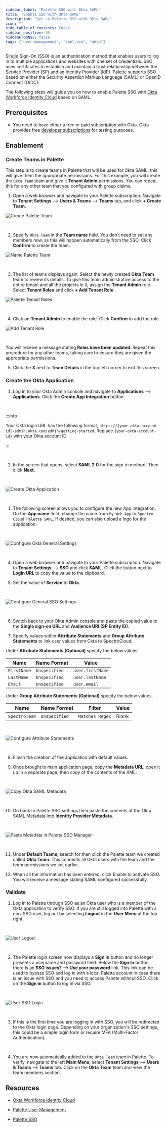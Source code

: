 ```yaml
---
sidebar_label: "Palette SSO with Okta SAML"
title: "Enable SSO with Okta SAML"
description: "Set up Palette SSO with Okta SAML"
icon: ""
hide_table_of_contents: false
sidebar_position: 30
hiddenFromNav: false
tags: ["user-management", "saml-sso", "okta"]
---
```


Single Sign-On (SSO) is an authentication method that enables users to log in to multiple applications and websites with
one set of credentials. SSO uses certificates to establish and maintain a trust relationship between the Service
Provider (SP) and an Identity Provider (IdP). Palette supports SSO based on either the Security Assertion Markup
Language (SAML) or OpenID Connect (OIDC).

The following steps will guide you on how to enable Palette SSO with
[Okta Workforce Identity Cloud](https://www.okta.com/products/single-sign-on/) based on SAML.

## Prerequisites

- You need to have either a free or paid subscription with Okta. Okta provides free
  [developer subscriptions](https://developer.okta.com/signup/) for testing purposes.

## Enablement

### Create Teams in Palette

This step is to create teams in Palette that will be used for Okta SAML, this will give them the appropriate
permissions. For this example, you will create the `Okta Team` team and give it **Tenant Admin** permissions. You can
repeat this for any other team that you configured with group claims.

1.  Open a web browser and navigate to your Palette subscription. Navigate to **Tenant Settings** --> **Users & Teams**
    --> **Teams** tab, and click **+ Create Team**.

![Create Palette Team](/palette-sso-with-adfs-images/how-to_palette-sso-with-adfs_create-team.webp)

<br />

2. Specify `Okta Team` in the **Team name** field. You don't need to set any members now, as this will happen
   automatically from the SSO. Click **Confirm** to create the team.

![Name Palette Team](/palette-sso-with-adfs-images/how-to_palette-sso-with-adfs_name-team.webp)

<br />

3. The list of teams displays again. Select the newly created **Okta Team** team to review its details. To give this
   team administrative access to the entire tenant and all the projects in it, assign the **Tenant Admin** role. Select
   **Tenant Roles** and click **+ Add Tenant Role**:

![Palette Tenant Roles](/palette-sso-with-adfs-images/how-to_palette-sso-with-adfs_tenant-roles.webp)

<br />

4. Click on **Tenant Admin** to enable the role. Click **Confirm** to add the role.

![Add Tenant Role](/palette-sso-with-adfs-images/how-to_palette-sso-with-adfs_add-tenant-role.webp)

<br />

You will receive a message stating **Roles have been updated**. Repeat this procedure for any other teams, taking care
to ensure they are given the appropriate permissions.

5. Click the **X** next to **Team Details** in the top left corner to exit this screen.

### Create the Okta Application

1. Log in to your Okta Admin console and navigate to **Applications** --> **Applications**. Click the **Create App
   Integration** button.

<br />

:::info

Your Okta login URL has the following format, `https://{your-okta-account-id}-admin.okta.com/admin/getting-started`.
Replace `{your-okta-account-id}` with your Okta account ID.

:::

<br />

2. In the screen that opens, select **SAML 2.0** for the sign-in method. Then click **Next**.

<br />

![Create Okta Application](/saml-okta-images/user-management_saml-sso_palette-sso-with-okta-saml_create-application.webp)

<br />

1. The following screen allows you to configure the new App Integration. On the **App name** field, change the name from
   `My Web App` to `Spectro Cloud Palette SAML`. If desired, you can also upload a logo for the application.

<br />

![Configure Okta General Settings](/saml-okta-images/user-management_saml-sso_palette-sso-with-okta-saml_general-settings.webp)

<br />

4. Open a web browser and navigate to your Palette subscription. Navigate to **Tenant Settings** --> **SSO** and click
   **SAML**. Click the button next to **Login URL** to copy the value to the clipboard.

5. Set the value of **Service** to **Okta**.

<br />

![Configure General SSO Settings](/saml-okta-images/user-management_saml-sso_palette-sso-with-okta-saml_palette-manage-sso-okta-saml.webp)

<br />

6. Switch back to your Okta Admin console and paste the copied value to the **Single sign-on URL** and **Audience URI
   (SP Entity ID)**.

7. Specify values within **Attribute Statements** and **Group Attribute Statements** to link user values from Okta to
   SpectroCloud.

Under **Attribute Statements (Optional)** specify the below values.

| Name        | Name Format   | Value            |
| ----------- | ------------- | ---------------- |
| `FirstName` | `Unspecified` | `user.firstName` |
| `LastName`  | `Unspecified` | `user.lastName`  |
| `Email`     | `Unspecified` | `user.email`     |

Under **Group Attribute Statements (Optional)** specify the below values.

| Name          | Name Format   | Filter          | Value |
| ------------- | ------------- | --------------- | ----- |
| `SpectroTeam` | `Unspecified` | `Matches Regex` | Blank |

<br />

![Configure Attribute Statements](/saml-okta-images/user-management_saml-sso_palette-sso-with-okta-saml_attribute-statements.webp)

<br />

8. Finish the creation of the application with default values.

9. Once brought to main application page, copy the **Metadata URL**, open it up in a separate page, then copy of the
   contents of the XML.

<br />

![Copy Okta SAML Metadata](/saml-okta-images/user-management_saml-sso_palette-sso-with-okta-saml_metadata-url.webp)

<br />

10. Go back to Palette SSO settings then paste the contents of the Okta SAML Metadata into **Identity Provider
    Metadata**.

<br />

![Paste Metadata in Palette SSO Manager](/saml-okta-images/user-management_saml-sso_palette-sso-with-okta-saml_palette-manage-sso-okta-saml.webp)

<br />

11. Under **Default Teams**, search for then click the Palette team we created called **Okta Team**. This connects all
    Okta users with the team and the team permissions we set earlier.

12. When all the information has been entered, click Enable to activate SSO. You will receive a message stating SAML
    configured successfully.

### Validate

1. Log in to Palette through SSO as an Okta user who is a member of the Okta application to verify SSO. If you are still
   logged into Palette with a non-SSO user, log out by selecting **Logout** in the **User Menu** at the top right.

<br />

![User Logout](/oidc-okta-images/oidc-okta_user-logout.webp)

<br />

2. The Palette login screen now displays a **Sign in** button and no longer presents a username and password field.
   Below the **Sign In** button, there is an **SSO issues? --> Use your password** link. This link can be used to bypass
   SSO and log in with a local Palette account in case there is an issue with SSO and you need to access Palette without
   SSO. Click on the **Sign in** button to log in via SSO.

<br />

![User SSO Login](/oidc-okta-images/oidc-okta_palette-login.webp)

<br />

3. If this is the first time you are logging in with SSO, you will be redirected to the Okta login page. Depending on
   your organization's SSO settings, this could be a simple login form or require MFA (Multi-Factor Authentication).

<br />

4. You are now automatically added to the `Okta Team` team in Palette. To verify, navigate to the left **Main Menu**,
   select **Tenant Settings** --> **Users & Teams** --> **Teams** tab. Click on the **Okta Team** team and view the team
   members section.

## Resources

- [Okta Workforce Identity Cloud](https://www.okta.com/products/single-sign-on/)

- [Palette User Management](../user-management.md)

- [Palette SSO](saml-sso.md)
